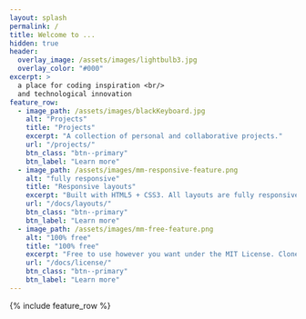 ```yaml
---
layout: splash
permalink: /
title: Welcome to ...
hidden: true
header:
  overlay_image: /assets/images/lightbulb3.jpg
  overlay_color: "#000"
excerpt: >
  a place for coding inspiration <br/> 
  and technological innovation
feature_row:
  - image_path: /assets/images/blackKeyboard.jpg
    alt: "Projects"
    title: "Projects"
    excerpt: "A collection of personal and collaborative projects."
    url: "/projects/"
    btn_class: "btn--primary"
    btn_label: "Learn more"
  - image_path: /assets/images/mm-responsive-feature.png
    alt: "fully responsive"
    title: "Responsive layouts"
    excerpt: "Built with HTML5 + CSS3. All layouts are fully responsive with helpers to augment your content."
    url: "/docs/layouts/"
    btn_class: "btn--primary"
    btn_label: "Learn more"
  - image_path: /assets/images/mm-free-feature.png
    alt: "100% free"
    title: "100% free"
    excerpt: "Free to use however you want under the MIT License. Clone it, fork it, customize it... whatever!"
    url: "/docs/license/"
    btn_class: "btn--primary"
    btn_label: "Learn more"      
---
```


{% include feature_row %}
